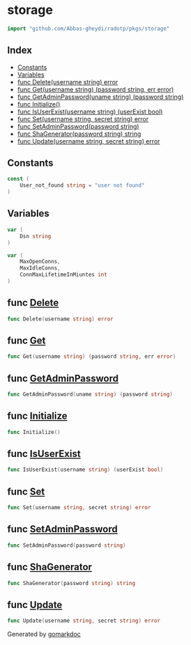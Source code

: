 <!-- Code generated by gomarkdoc. DO NOT EDIT -->

# storage

```go
import "github.com/Abbas-gheydi/radotp/pkgs/storage"
```

## Index

- [Constants](<#constants>)
- [Variables](<#variables>)
- [func Delete\(username string\) error](<#Delete>)
- [func Get\(username string\) \(password string, err error\)](<#Get>)
- [func GetAdminPassword\(uname string\) \(password string\)](<#GetAdminPassword>)
- [func Initialize\(\)](<#Initialize>)
- [func IsUserExist\(username string\) \(userExist bool\)](<#IsUserExist>)
- [func Set\(username string, secret string\) error](<#Set>)
- [func SetAdminPassword\(password string\)](<#SetAdminPassword>)
- [func ShaGenerator\(password string\) string](<#ShaGenerator>)
- [func Update\(username string, secret string\) error](<#Update>)


## Constants

<a name="User_not_found"></a>

```go
const (
    User_not_found string = "user not found"
)
```

## Variables

<a name="Dsn"></a>

```go
var (
    Dsn string
)
```

<a name="MaxOpenConns"></a>

```go
var (
    MaxOpenConns,
    MaxIdleConns,
    ConnMaxLifetimeInMiuntes int
)
```

<a name="Delete"></a>
## func [Delete](<https://github.com/Abbas-gheydi/radotp/blob/main/pkgs/storage/storage.go#L53>)

```go
func Delete(username string) error
```



<a name="Get"></a>
## func [Get](<https://github.com/Abbas-gheydi/radotp/blob/main/pkgs/storage/storage.go#L56>)

```go
func Get(username string) (password string, err error)
```



<a name="GetAdminPassword"></a>
## func [GetAdminPassword](<https://github.com/Abbas-gheydi/radotp/blob/main/pkgs/storage/storage.go#L67>)

```go
func GetAdminPassword(uname string) (password string)
```



<a name="Initialize"></a>
## func [Initialize](<https://github.com/Abbas-gheydi/radotp/blob/main/pkgs/storage/storage.go#L39>)

```go
func Initialize()
```



<a name="IsUserExist"></a>
## func [IsUserExist](<https://github.com/Abbas-gheydi/radotp/blob/main/pkgs/storage/storage.go#L75>)

```go
func IsUserExist(username string) (userExist bool)
```



<a name="Set"></a>
## func [Set](<https://github.com/Abbas-gheydi/radotp/blob/main/pkgs/storage/storage.go#L47>)

```go
func Set(username string, secret string) error
```



<a name="SetAdminPassword"></a>
## func [SetAdminPassword](<https://github.com/Abbas-gheydi/radotp/blob/main/pkgs/storage/storage.go#L70>)

```go
func SetAdminPassword(password string)
```



<a name="ShaGenerator"></a>
## func [ShaGenerator](<https://github.com/Abbas-gheydi/radotp/blob/main/pkgs/storage/encryption.go#L78>)

```go
func ShaGenerator(password string) string
```



<a name="Update"></a>
## func [Update](<https://github.com/Abbas-gheydi/radotp/blob/main/pkgs/storage/storage.go#L50>)

```go
func Update(username string, secret string) error
```



Generated by [gomarkdoc](<https://github.com/princjef/gomarkdoc>)
